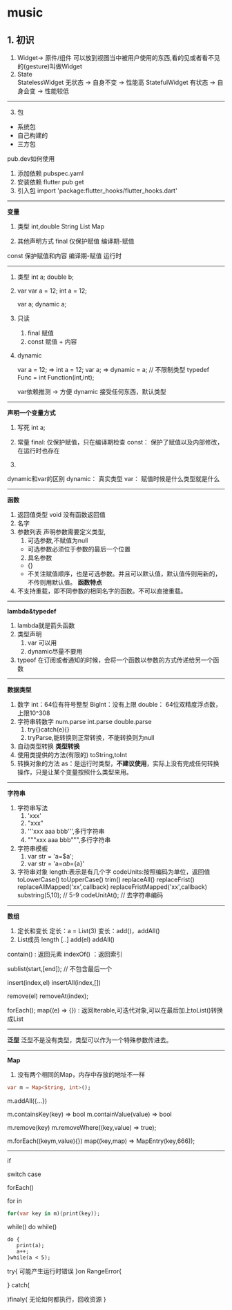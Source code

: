 # music

## 1. 初识
1. Widget-> 原件/组件
可以放到视图当中被用户使用的东西,看的见或者看不见的(gesture)叫做Widget
2. State   
StatelessWidget 无状态 -> 自身不变 -> 性能高 
StatefulWidget 有状态 -> 自身会变 -> 性能较低
   
-----------------------------------------------------------------
3. 包
- 系统包
- 自己构建的
- 三方包

pub.dev如何使用
1. 添加依赖
   pubspec.yaml
2. 安装依赖
   flutter pub get
3. 引入包
   import 'package:flutter_hooks/flutter_hooks.dart'

-----------------------------------------------------------------
**变量**
1. 类型
int,double
String
List
Map

2. 其他声明方式
final 仅保护赋值
   编译期-赋值

const 保护赋值和内容
   编译期-赋值
   运行时

-----------------------------------------------------------------

1. 类型
   int a;
   double b;
2. var 
   var a = 12;
   int a = 12;

   var a;
   dynamic a;
3. 只读
   1. final 赋值
   2. const 赋值 + 内容
4. dynamic
   
   var a = 12; => int a = 12;
   var a; => dynamic = a; // 不限制类型
   typedef Func = int Function(int,int);

   var依赖推测 -> 方便
   dynamic 接受任何东西，默认类型


-----------------------------------------------------------------
**声明一个变量方式**
1. 写死
int a;

2. 常量
final: 仅保护赋值，只在编译期检查
const： 保护了赋值以及内部修改，在运行时也存在  
3. 
dynamic和var的区别
dynamic： 真实类型
var： 赋值时候是什么类型就是什么

-----------------------------------------------------------------
**函数**
1. 返回值类型 
void 没有函数返回值
2. 名字
3. 参数列表
声明参数需要定义类型,
   1. 可选参数,不赋值为null 
   - 可选参数必须位于参数的最后一个位置
   2. 具名参数
   - {}
   - 不关注赋值顺序，也是可选参数。并且可以默认值，默认值传则用新的，不传则用默认值。
**函数特点**
1. 不支持重载，即不同参数的相同名字的函数。不可以直接重载。

-----------------------------------------------------------------

**lambda&typedef**
1. lambda就是箭头函数
2. 类型声明
   1. var 可以用
   2. dynamic尽量不要用
3. typeof
在订阅或者通知的时候，会将一个函数以参数的方式传递给另一个函数

-----------------------------------------------------------------
**数据类型**
1. 数字
int：64位有符号整型
BigInt：没有上限
double： 64位双精度浮点数，上限10^308
2. 字符串转数字
num.parse
int.parse
double.parse
   1. try{}catch(e){}
   2. tryParse,能转换则正常转换，不能转换则为null
3. 自动类型转换
**类型转换**
1. 使用类提供的方法(有限的)
toString,toInt
2. 转换对象的方法
as：是运行时类型，**不建议使用**，实际上没有完成任何转换操作，只是让某个变量按照什么类型来用。

-----------------------------------------------------------------
**字符串**
1. 字符串写法
   1. 'xxx'
   2. "xxx"
   3. '''xxx aaa bbb''',多行字符串
   4. """xxx aaa bbb""",多行字符串
2. 字符串模板
   1. var str = 'a=$a';
   2. var str = 'a=${a}b=${a}'
3. 字符串对象
length:表示是有几个字
codeUnits:按照编码为单位，返回值
toLowerCase()
toUpperCase()
trim()
replaceAll()
replaceFrist()
replaceAllMapped('xx',callback)
replaceFristMapped('xx',callback)
substring(5,10); // 5-9
codeUnitAt(); // 去字符串编码

-----------------------------------------------------------------
**数组**
1. 定长和变长
定长：a = List(3)
变长：add()，addAll()
2. List成员
length
[..]
add(el)
addAll()

contain() : 返回元素
indexOf() ：返回索引

sublist(start,[end]); // 不包含最后一个

insert(index,el)
insertAll(index,[])

remove(el)
removeAt(index);

forEach();
map((e) => {}) : 返回Iterable,可迭代对象,可以在最后加上toList()转换成List

-----------------------------------------------------------------
**泛型**
泛型不是没有类型，类型可以作为一个特殊参数传进去。

-----------------------------------------------------------------
**Map**
1. 没有两个相同的Map，内存中存放的地址不一样
```dart
var m = Map<String, int>();
```
m.addAll({...})

m.containsKey(key) => bool
m.containValue(value) => bool

m.remove(key)
m.removeWhere((key,value) => true);

m.forEach((keym,value){})
map((key,map) => MapEntry(key,666));

-----------------------------------------------------------------
if

switch case

forEach()

for in
```dart
for(var key in m){print(key)};
```

while()
do while()
```
do {
   print(a);
   a++;
}while(a < 5);
```

try{
   可能产生运行时错误
}on RangeError{

}
catch(

)finaly{
   无论如何都执行，回收资源
}
